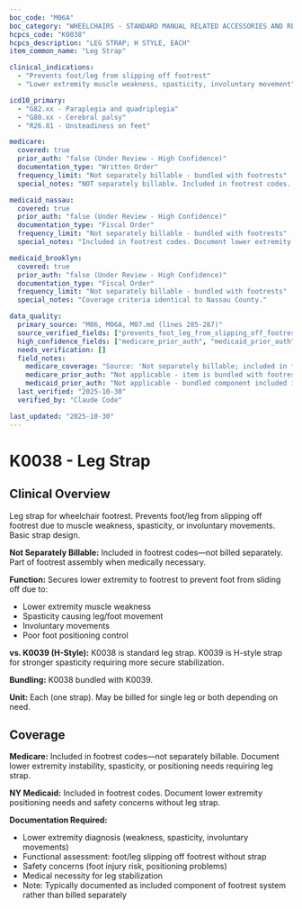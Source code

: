 ```yaml
---
boc_code: "M06A"
boc_category: "WHEELCHAIRS - STANDARD MANUAL RELATED ACCESSORIES AND REPAIRS"
hcpcs_code: "K0038"
hcpcs_description: "LEG STRAP; H STYLE, EACH"
item_common_name: "Leg Strap"

clinical_indications:
  - "Prevents foot/leg from slipping off footrest"
  - "Lower extremity muscle weakness, spasticity, involuntary movement"

icd10_primary:
  - "G82.xx - Paraplegia and quadriplegia"
  - "G80.xx - Cerebral palsy"
  - "R26.81 - Unsteadiness on feet"

medicare:
  covered: true
  prior_auth: "false (Under Review - High Confidence)"
  documentation_type: "Written Order"
  frequency_limit: "Not separately billable - bundled with footrests"
  special_notes: "NOT separately billable. Included in footrest codes. Document LE instability, spasticity, positioning needs. Bundled with K0039."

medicaid_nassau:
  covered: true
  prior_auth: "false (Under Review - High Confidence)"
  documentation_type: "Fiscal Order"
  frequency_limit: "Not separately billable - bundled with footrests"
  special_notes: "Included in footrest codes. Document lower extremity positioning needs."

medicaid_brooklyn:
  covered: true
  prior_auth: "false (Under Review - High Confidence)"
  documentation_type: "Fiscal Order"
  frequency_limit: "Not separately billable - bundled with footrests"
  special_notes: "Coverage criteria identical to Nassau County."

data_quality:
  primary_source: "M06, M06A, M07.md (lines 285-287)"
  source_verified_fields: ["prevents_foot_leg_from_slipping_off_footrest", "le_muscle_weakness_spasticity_involuntary_movement", "not_separately_billable", "included_in_footrest_codes", "bundled_with_k0039"]
  high_confidence_fields: ["medicare_prior_auth", "medicaid_prior_auth"]
  needs_verification: []
  field_notes:
    medicare_coverage: "Source: 'Not separately billable; included in footrest codes; document LE instability, spasticity, positioning needs; bundled with K0039.' Explicitly states NOT separately billable - bundled component."
    medicare_prior_auth: "Not applicable - item is bundled with footrest codes and not separately billable. No PA required since not separately billed."
    medicaid_prior_auth: "Not applicable - bundled component included in footrest codes. Inferred from not separately billable status."
  last_verified: "2025-10-30"
  verified_by: "Claude Code"

last_updated: "2025-10-30"
---
```


# K0038 - Leg Strap

## Clinical Overview

Leg strap for wheelchair footrest. Prevents foot/leg from slipping off footrest due to muscle weakness, spasticity, or involuntary movements. Basic strap design.

**Not Separately Billable:** Included in footrest codes—not billed separately. Part of footrest assembly when medically necessary.

**Function:** Secures lower extremity to footrest to prevent foot from sliding off due to:
- Lower extremity muscle weakness
- Spasticity causing leg/foot movement
- Involuntary movements
- Poor foot positioning control

**vs. K0039 (H-Style):** K0038 is standard leg strap. K0039 is H-style strap for stronger spasticity requiring more secure stabilization.

**Bundling:** K0038 bundled with K0039.

**Unit:** Each (one strap). May be billed for single leg or both depending on need.

## Coverage

**Medicare:** Included in footrest codes—not separately billable. Document lower extremity instability, spasticity, or positioning needs requiring leg strap.

**NY Medicaid:** Included in footrest codes. Document lower extremity positioning needs and safety concerns without leg strap.

**Documentation Required:**
- Lower extremity diagnosis (weakness, spasticity, involuntary movements)
- Functional assessment: foot/leg slipping off footrest without strap
- Safety concerns (foot injury risk, positioning problems)
- Medical necessity for leg stabilization
- Note: Typically documented as included component of footrest system rather than billed separately
